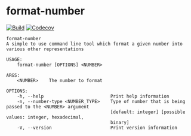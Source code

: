 # format-number

[![Build](https://github.com/jn011/format-number/actions/workflows/build.yml/badge.svg)](https://github.com/jn011/format-number/actions/workflows/build.yml)
[![Codecov](https://codecov.io/gh/jn011/format-number/branch/master/graph/badge.svg?token=3OSNJPEUBL)](https://codecov.io/gh/jn011/format-number)

```console
format-number
A simple to use command line tool which format a given number into various other representations

USAGE:
    format-number [OPTIONS] <NUMBER>

ARGS:
    <NUMBER>    The number to format

OPTIONS:
    -h, --help                         Print help information
    -n, --number-type <NUMBER_TYPE>    Type of number that is being passed to the <NUMBER> argument
                                       [default: integer] [possible values: integer, hexadecimal,
                                       binary]
    -V, --version                      Print version information
```
